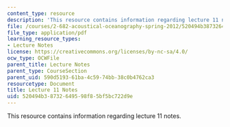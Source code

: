 ```yaml
---
content_type: resource
description: 'This resource contains information regarding lecture 11 notes. '
file: /courses/2-682-acoustical-oceanography-spring-2012/520494b38732649598f85bf5bc722d9e_MIT2_682S12_lec11.pdf
file_type: application/pdf
learning_resource_types:
- Lecture Notes
license: https://creativecommons.org/licenses/by-nc-sa/4.0/
ocw_type: OCWFile
parent_title: Lecture Notes
parent_type: CourseSection
parent_uid: 590d5193-61ba-4c59-74bb-38c0b4762ca3
resourcetype: Document
title: Lecture 11 Notes
uid: 520494b3-8732-6495-98f8-5bf5bc722d9e
---
```

This resource contains information regarding lecture 11 notes. 